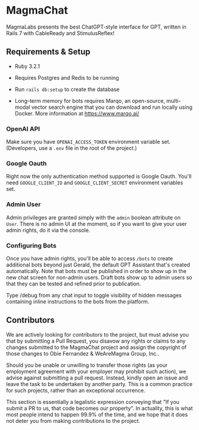 # MagmaChat

MagmaLabs presents the best ChatGPT-style interface for GPT, written in Rails 7 with CableReady and StimulusReflex!
## Requirements & Setup

* Ruby 3.2.1

* Requires Postgres and Redis to be running

* Run `rails db:setup` to create the database

* Long-term memory for bots requires Marqo, an open-source, multi-modal vector search engine that you can download and run locally using Docker. More information at https://www.marqo.ai/

### OpenAI API

Make sure you have `OPENAI_ACCESS_TOKEN` environment variable set. (Developers, use a `.env` file in the root of the project.)

### Google Oauth

Right now the only authentication method supported is Google Oauth. You'll need `GOOGLE_CLIENT_ID` and `GOOGLE_CLIENT_SECRET` environment variables set.

### Admin User

Admin privileges are granted simply with the `admin` boolean attribute on `User`. There is no admin UI at the moment, so if you want to give your user admin rights, do it via the console.

### Configuring Bots

Once you have admin rights, you'll be able to access `/bots` to create additional bots beyond just Gerald, the default GPT Assistant that's created automatically. Note that bots must be published in order to show up in the new chat screen for non-admin users. Draft bots show up to admin users so that they can be tested and refined prior to publication.

Type /debug from any chat input to toggle visibility of hidden messages containing inline instructions to the bots from the platform.

## Contributors

We are actively looking for contributors to the project, but must advise you that by submitting a Pull Request, you disavow any rights or claims to any changes
submitted to the MagmaChat project and assign the copyright of those changes to Obie Fernandez & WeAreMagma Group, Inc..

Should you be unable or unwilling to transfer those rights (as your employment agreement with your employer may prohibit such action), we advise against submitting a pull request. Instead, kindly open an issue and leave the task to be undertaken by another party. This is a common practice for such projects, rather than an exceptional occurrence.

This section is essentially a legalistic expression conveying that "If you submit a PR to us, that code becomes our property". In actuality, this is what most people intend to happen 99.9% of the time, and we hope that it does not deter you from making contributions to the project.
